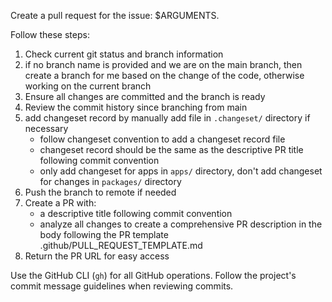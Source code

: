 Create a pull request for the issue: $ARGUMENTS.

Follow these steps:

1. Check current git status and branch information
2. if no branch name is provided and we are on the main branch, then create a branch for me based on the change of the code, otherwise working on the current branch
3. Ensure all changes are committed and the branch is ready
4. Review the commit history since branching from main
5. add changeset record by manually add file in `.changeset/` directory if necessary
   - follow changeset convention to add a changeset record file
   - changeset record should be the same as the descriptive PR title following commit convention
   - only add changeset for apps in `apps/` directory, don't add changeset for changes in `packages/` directory
6. Push the branch to remote if needed
7. Create a PR with:
   - a descriptive title following commit convention
   - analyze all changes to create a comprehensive PR description in the body following the PR template .github/PULL_REQUEST_TEMPLATE.md
8. Return the PR URL for easy access

Use the GitHub CLI (`gh`) for all GitHub operations. Follow the project's commit message guidelines when reviewing commits.
